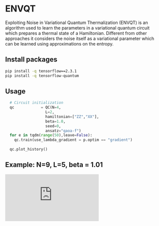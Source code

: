 # ENVQT
Exploiting Noise in Variational Quantum Thermalization (ENVQT) is an algorithm used to learn the parameters in a variational quantum circuit which prepares a thermal state of a Hamiltonian. Different from other approaches it considers the noise itself as a variational parameter which can be learned using approximations on the entropy.

## Install packages
```bash
pip install -q tensorflow==2.3.1
pip install -q tensorflow-quantum
```

## Usage 
```python
  # Circuit initialization
  qc            = QC(N=4,
                  L=2,
                  hamiltonian=["ZZ","XX"],
                  beta=1.0,
                  seed=0,
                  ansatz="qaoa-f")
  for e in tqdm(range(50),leave=False):
    qc.train(use_lambda_gradient = p.optim == "gradient")
    
  qc.plot_history()
```

## Example: N=9, L=5, beta = 1.01
![alt text](https://github.com/jfold/envqt/edit/main/history--optim-gradient--N-9--L-5--Hs-Z+ZZ--beta-1-01Em01--lamda0-1-00Em03--seed-2.pdf "Training history")
